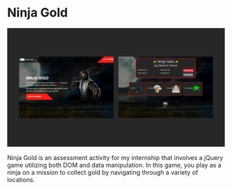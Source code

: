 # Ninja Gold

![Ninja Gold Snippet](ninjagold-snippet.png "Ninja Gold Application")

Ninja Gold is an assessment activity for my internship that involves a jQuery game utilizing both DOM and data manipulation. In this game, you play as a ninja on a mission to collect gold by navigating through a variety of locations.

